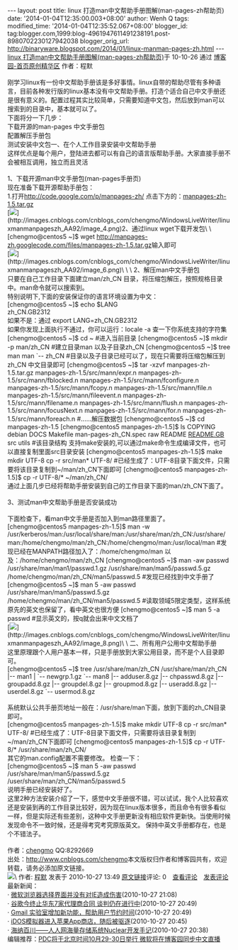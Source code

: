 --- layout: post title: linux
打造man中文帮助手册图解(man-pages-zh帮助页) date:
'2014-01-04T12:35:00.003+08:00' author: Wenh Q tags: modified\_time:
'2014-01-04T12:35:52.067+08:00' blogger\_id:
tag:blogger.com,1999:blog-4961947611491238191.post-8980702230127942038
blogger\_orig\_url:
http://binaryware.blogspot.com/2014/01/linux-manman-pages-zh.html ---
[linux
打造man中文帮助手册图解(man-pages-zh帮助页)](http://www.cnblogs.com/chengmo/archive/2010/10/27/1862553.html)于
10-10-26 通过 [博客园-首页原创精华区](http://www.cnblogs.com/)
作者：程默\
\
刚学习linux有一份中文帮助手册该是多好事情。linux自带的帮助尽管有多种语言，目前各种发行版的linux基本没有中文帮助手册。打造个适合自己中文手册还是很有意义的。配置过程其实比较简单，只需要知道中文包，然后放到man可以搜索到的目录中，基本就可以了。\
下面将分一下几步：\
下载开源的man-pages 中文手册包\
配置解压手册包\
测试安装中文包一、在个人工作目录安装中文帮助手册\
这样优点是每个用户，登陆进去都可以有自己的语言版帮助手册。大家直接手册不会被相互调用，独立而且灵活\
\
1、下载开源man中文手册包(man-pages手册页)\
现在准备下载开源帮助手册包：\
1.打开<http://code.google.com/p/manpages-zh/>
点击下方的：[manpages-zh-1.5.tar.gz](http://manpages-zh.googlecode.com/files/manpages-zh-1.5.tar.gz)\
[![](https://images-blogger-opensocial.googleusercontent.com/gadgets/proxy?url=http%3A%2F%2Fimages.cnblogs.com%2Fcnblogs_com%2Fchengmo%2FWindowsLiveWriter%2Flinuxmanmanpageszh_AA92%2Fimage_thumb_1.png&container=blogger&gadget=a&rewriteMime=image%2F*)](http://images.cnblogs.com/cnblogs_com/chengmo/WindowsLiveWriter/linuxmanmanpageszh_AA92/image_4.png)2、通过linux
wget下载开发包\
\[chengmo@centos5 \~\]\$ wget
<http://manpages-zh.googlecode.com/files/manpages-zh-1.5.tar.gz>输入即可\
[![](https://images-blogger-opensocial.googleusercontent.com/gadgets/proxy?url=http%3A%2F%2Fimages.cnblogs.com%2Fcnblogs_com%2Fchengmo%2FWindowsLiveWriter%2Flinuxmanmanpageszh_AA92%2Fimage_thumb_2.png&container=blogger&gadget=a&rewriteMime=image%2F*)](http://images.cnblogs.com/cnblogs_com/chengmo/WindowsLiveWriter/linuxmanmanpageszh_AA92/image_6.png)\
\
\
2、解压man中文手册包\
只要在自己工作目录下面建立man/zh\_CN
目录，将压缩包解压，按照规格目录中。man命令就可以搜索到。\
特别说明下,下面的安装保证你的语言环境设置为中文：\
\[chengmo@centos5 \~\]\$ echo \$LANG\
zh\_CN.GB2312\
如果不是：通过 export LANG=zh\_CN.GB2312\
如果你发现上面执行不通过，你可以运行：locale -a
查一下你系统支持的字符集\
\[chengmo@centos5 \~\]\$ cd \~ \#进入当前目录 \[chengmo@centos5 \~\]\$
mkdir -p man/zh\_CN \#建立目录man 以及子目录zh\_CN \[chengmo@centos5
\~\]\$ tree man man \`-- zh\_CN
\#目录以及子目录已经可以了，现在只需要将压缩包解压到zh\_CN 中文目录即可
\[chengmo@centos5 \~\]\$ tar -xzvf manpages-zh-1.5.tar.gz
manpages-zh-1.5/src/mann/expr.n manpages-zh-1.5/src/mann/fblocked.n
manpages-zh-1.5/src/mann/fconfigure.n manpages-zh-1.5/src/mann/fcopy.n
manpages-zh-1.5/src/mann/file.n manpages-zh-1.5/src/mann/fileevent.n
manpages-zh-1.5/src/mann/filename.n manpages-zh-1.5/src/mann/flush.n
manpages-zh-1.5/src/mann/focusNext.n manpages-zh-1.5/src/mann/for.n
manpages-zh-1.5/src/mann/foreach.n \#......解压数据包 \[chengmo@centos5
\~\]\$ cd manpages-zh-1.5 \[chengmo@centos5 manpages-zh-1.5\]\$ ls
COPYING debian DOCS Makefile man-pages-zh\_CN.spec raw README
[README.GB](http://readme.gb/) src utils \#该目录结构
支持make安装的,可以通过make命令生成编译文件，也可以直接复制里面src目录安装
\[chengmo@centos5 manpages-zh-1.5\]\$ make mkdir UTF-8 cp -r src/man\*
UTF-8/
\#已经生成了：UTF-8目录下面文件，只需要将该目录复制到\~/man/zh\_CN下面即可
\[chengmo@centos5 manpages-zh-1.5\]\$ cp -r UTF-8/\* \~/man/zh\_CN/\
通过上面几步已经将帮助手册安装到自己的工作目录下面的man/zh\_CN下面了。\
\
3、测试man中文帮助手册是否安装成功\
\
下面检查下，看man中文手册是否加入到man路径里面了。\
\[chengmo@centos5 manpages-zh-1.5\]\$ man -w
/usr/kerberos/man:/usr/local/share/man:/usr/share/man/zh\_CN:/usr/share/man:/home/chengmo/man/zh\_CN:/home/chengmo/man:/usr/local/man
\#发现已经在MANPATH路径加入了：/home/chengmo/man
以及：/home/chengmo/man/zh\_CN \[chengmo@centos5 \~\]\$ man -aw passwd
/usr/share/man/man1/passwd.1.gz /usr/share/man/man5/passwd.5.gz
/home/chengmo/man/zh\_CN/man5/passwd.5 \#发现已经找到中文手册了
\[chengmo@centos5 \~\]\$ man 5 -aw passwd
/usr/share/man/man5/passwd.5.gz /home/chengmo/man/zh\_CN/man5/passwd.5
\#读取领域5限定类型，这样系统原先的英文也保留了，看中英文也很方便
\[chengmo@centos5 \~\]\$ man 5 -a passwd
\#显示英文的，按q就会出来中文文档了\
[![](https://images-blogger-opensocial.googleusercontent.com/gadgets/proxy?url=http%3A%2F%2Fimages.cnblogs.com%2Fcnblogs_com%2Fchengmo%2FWindowsLiveWriter%2Flinuxmanmanpageszh_AA92%2Fimage_thumb_3.png&container=blogger&gadget=a&rewriteMime=image%2F*)](http://images.cnblogs.com/cnblogs_com/chengmo/WindowsLiveWriter/linuxmanmanpageszh_AA92/image_8.png)\
\
二、所有用户公用中文帮助手册\
这里原理跟个人用户基本一样，只是手册放到大家公用目录，而不是个人目录即可。\
\[chengmo@centos5 \~\]\$ tree /usr/share/man/zh\_CN
/usr/share/man/zh\_CN |-- man1 | \`-- newgrp.1.gz \`-- man8 |--
adduser.8.gz |-- chpasswd.8.gz |-- groupadd.8.gz |-- groupdel.8.gz |--
groupmod.8.gz |-- useradd.8.gz |-- userdel.8.gz \`-- usermod.8.gz\
\
系统默认公共手册页地址一般在：/usr/share/man下面，放到下面的zh\_CN目录即可。\
\[chengmo@centos5 manpages-zh-1.5\]\$ make mkdir UTF-8 cp -r src/man\*
UTF-8/
\#已经生成了：UTF-8目录下面文件，只需要将该目录复制到\~/man/zh\_CN下面即可
\[chengmo@centos5 manpages-zh-1.5\]\$ cp -r UTF-8/\*
/usr/share/man/zh\_CN/\
其它的man.config配置不需要修改。 检查一下：\
\[chengmo@centos5 \~\]\$ man 5 -aw passwd\
/usr/share/man/man5/passwd.5.gz\
/user/share/man/zh\_CN/man5/passwd.5\
说明手册已经安装好了。\
这里2种方法安装介绍了一下，感觉中文手册很不错，可以试试，我个人比较喜欢还是安装到再的工作目录比较好，因为现在linux版本很多，而且命令有很多看似一样，但是实际还有些差别，这种中文手册更新没有相应软件更新快。当使用时候发现命令不一致时候，还是得考究考究原版英文。
保持中英文手册都存在，也是个不错法子。\
\
作者：[chengmo](http://www.cnblogs.com/chengmo) QQ:8292669\
出处：<http://www.cnblogs.com/chengmo>本文版权归作者和博客园共有，欢迎转载，请务必添加原文链接。\
![](https://images-blogger-opensocial.googleusercontent.com/gadgets/proxy?url=http%3A%2F%2Fwww.cnblogs.com%2Fchengmo%2Faggbug%2F1862553.html%3Ftype%3D1&container=blogger&gadget=a&rewriteMime=image%2F*)\
作者: [程默](http://www.cnblogs.com/chengmo/) 发表于 2010-10-27 13:49
[原文链接](http://www.cnblogs.com/chengmo/archive/2010/10/27/1862553.html)评论:
0　[查看评论](http://www.cnblogs.com/chengmo/archive/2010/10/27/1862553.html#pagedcomment)　[发表评论](http://www.cnblogs.com/chengmo/archive/2010/10/27/1862553.html#commentform)最新新闻：\
·
[微软浏览器选择界面并没有对IE造成伤害](http://news.cnblogs.com/n/78832/)(2010-10-27
21:08)\
· [谷歌今终止华东7家代理商合同
谈判仍在进行中](http://news.cnblogs.com/n/78831/)(2010-10-27 20:49)\
· [Gmail
实验室增加新功能，帮助用户节约时间](http://news.cnblogs.com/n/78830/)(2010-10-27
20:49)\
·
[iDOS模拟器进入苹果App商店，随后被驱逐](http://news.cnblogs.com/n/78829/)(2010-10-27
20:45)\
·
[海纳百川——人人网海量存储系统Nuclear开发手记](http://news.cnblogs.com/n/78827/)(2010-10-27
20:38)\
编辑推荐：[PDC将于北京时间10月29-30日举行
微软将在博客园同步中文直播](http://news.cnblogs.com/n/78727/)

